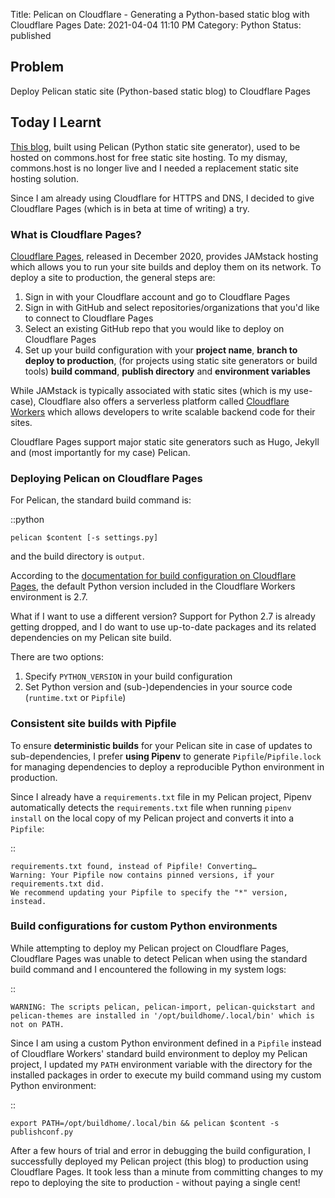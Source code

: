 Title: Pelican on Cloudflare - Generating a Python-based static blog with Cloudflare Pages
Date: 2021-04-04 11:10 PM
Category: Python
Status: published

## Problem

Deploy Pelican static site (Python-based static blog) to Cloudflare Pages

## Today I Learnt

[This blog](https://datadiaries.dev), built using Pelican (Python static site generator), used to be hosted on commons.host for free static site hosting. To my dismay, commons.host is no longer live and I needed a replacement static site hosting solution.

Since I am already using Cloudflare for HTTPS and DNS, I decided to give Cloudflare Pages (which is in beta at time of writing) a try.

### What is Cloudflare Pages?

[Cloudflare Pages](https://blog.cloudflare.com/cloudflare-pages/), released in December 2020, provides JAMstack hosting which allows you to run your site builds and deploy them on its network. To deploy a site to production, the general steps are:

1. Sign in with your Cloudflare account and go to Cloudflare Pages
2. Sign in with GitHub and select repositories/organizations that you'd like to connect to Cloudflare Pages
3. Select an existing GitHub repo that you would like to deploy on Cloudflare Pages
4. Set up your build configuration with your **project name**, **branch to deploy to production**, (for projects using static site generators or build tools) **build command**, **publish directory** and **environment variables**

While JAMstack is typically associated with static sites (which is my use-case), Cloudflare also offers a serverless platform called [Cloudflare Workers](https://workers.cloudflare.com/) which allows developers to write scalable backend code for their sites.

Cloudflare Pages support major static site generators such as Hugo, Jekyll and (most importantly for my case) Pelican.

### Deploying Pelican on Cloudflare Pages

For Pelican, the standard build command is:

::python

    pelican $content [-s settings.py]

and the build directory is `output`.

According to the [documentation for build configuration on Cloudflare Pages](https://developers.cloudflare.com/pages/platform/build-configuration), the default Python version included in the Cloudflare Workers environment is 2.7.

What if I want to use a different version? Support for Python 2.7 is already getting dropped, and I do want to use up-to-date packages and its related dependencies on my Pelican site build.

There are two options:

1. Specify `PYTHON_VERSION` in your build configuration
2. Set Python version and (sub-)dependencies in your source code (`runtime.txt` or `Pipfile`)

### Consistent site builds with Pipfile

To ensure **deterministic builds** for your Pelican site in case of updates to sub-dependencies, I prefer **using Pipenv** to generate `Pipfile`/`Pipfile.lock` for managing dependencies to deploy a reproducible Python environment in production.

Since I already have a `requirements.txt` file in my Pelican project, Pipenv automatically detects the `requirements.txt` file when running `pipenv install` on the local copy of my Pelican project and converts it into a `Pipfile`:

::

    requirements.txt found, instead of Pipfile! Converting…
    Warning: Your Pipfile now contains pinned versions, if your requirements.txt did.
    We recommend updating your Pipfile to specify the "*" version, instead.

### Build configurations for custom Python environments

While attempting to deploy my Pelican project on Cloudflare Pages, Cloudflare Pages was unable to detect Pelican when using the standard build command and I encountered the following in my system logs:

::

    WARNING: The scripts pelican, pelican-import, pelican-quickstart and pelican-themes are installed in '/opt/buildhome/.local/bin' which is not on PATH.

Since I am using a custom Python environment defined in a `Pipfile` instead of Cloudflare Workers' standard build environment to deploy my Pelican project, I updated my `PATH` environment variable with the directory for the installed packages in order to execute my build command using my custom Python environment:

::

    export PATH=/opt/buildhome/.local/bin && pelican $content -s publishconf.py

After a few hours of trial and error in debugging the build configuration, I successfully deployed my Pelican project (this blog) to production using Cloudflare Pages. It took less than a minute from committing changes to my repo to deploying the site to production - without paying a single cent!